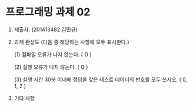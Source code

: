 ﻿# 프로그래밍 과제 02

1. 제출자:   (201413482 김민규)

2. 과제 완성도 (다음 중 해당하는 사항에 모두 표시한다.)

	(1) 컴파일 오류가 나지 않는다. (  O  )
    
	(2) 실행 오류가 나지 않는다. ( O   )
    
	(3) 실행 시간 30분 이내에 정답을 찾은 테스트 데이터의 번호를 모두 쓰시오. (  0, 1, 2    )
    
3. 기타 사항 


